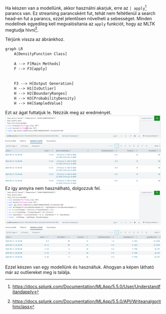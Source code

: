 Ha készen van a modellünk, akkor használni akarjuk, erre az `| apply`[^1] parancs van. Ez streaming parancsként fut, tehát nem feltétlenül a search head-en fut a parancs, ezzel jelentősen növelheti a sebességet. Minden modellnek egyedileg kell megvalósítania az `apply` funkciót, hogy az MLTK megtudja hívni[^2].  

Térjünk vissza az ábránkhoz.  
```mermaid
graph LR
    A[DensityFunction Class]
    
    A --> F[Main Methods]
    F --> F3[apply]
    
    
    F3 --> H[Output Generation]
    H --> H1[IsOutlier]
    H --> H2[BoundaryRanges]
    H --> H3[ProbabilityDensity]
    H --> H4[SampledValue]
```
  
Ezt az ágat futtatjuk le. Nézzük meg az eredményét.  
![Nyers eredmény](205_01_apply.png)  
Ez így annyira nem használható, dolgozzuk fel.
![Feldolgozott eredmény](205_02_apply.png)  

Ezzel készen van egy modellünk és használtuk. Ahogyan a képen látható már az outliereket meg is találja.

[^1]: https://docs.splunk.com/Documentation/MLApp/5.5.0/User/Understandfitandapply
[^2]: https://docs.splunk.com/Documentation/MLApp/5.5.0/API/Writeanalgorithmclass